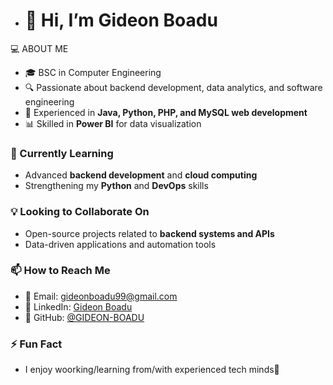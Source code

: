 - # 👋 Hi, I’m Gideon Boadu  

 💻 ABOUT ME 
- 🎓 BSC in Computer Engineering   
- 🔍 Passionate about backend development, data analytics, and software engineering  
- 🚀 Experienced in **Java, Python, PHP, and MySQL web development**  
- 📊 Skilled in **Power BI** for data visualization  

### 🌱 Currently Learning  
- Advanced **backend development** and **cloud computing**  
- Strengthening my **Python** and **DevOps** skills  

### 💡 Looking to Collaborate On  
- Open-source projects related to **backend systems and APIs**  
- Data-driven applications and automation tools  

### 📫 How to Reach Me  
- 📧 Email: [gideonboadu99@gmail.com](mailto:gideonboadu99@gmail.com)  
- 💼 LinkedIn: [Gideon Boadu](mailto:https://www.linkedin.com/in/boadu-gideon-80112a203/)  
- 🔗 GitHub: [@GIDEON-BOADU](https://github.com/GIDEON-BOADU)  

### ⚡ Fun Fact  
- I enjoy woorking/learning from/with experienced tech minds🚀  


<!---
GIDEON-BOADU/GIDEON-BOADU is a ✨ special ✨ repository because its `README.md` (this file) appears on your GitHub profile.
You can click the Preview link to take a look at your changes.
--->
